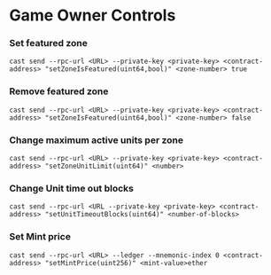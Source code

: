 # Game Owner Controls

### Set featured zone
`cast send --rpc-url <URL> --private-key <private-key> <contract-address> "setZoneIsFeatured(uint64,bool)" <zone-number> true`

### Remove featured zone
`cast send --rpc-url <URL> --private-key <private-key> <contract-address> "setZoneIsFeatured(uint64,bool)" <zone-number> false`

### Change maximum active units per zone
`cast send --rpc-url <URL> --private-key <private-key> <contract-address> "setZoneUnitLimit(uint64)" <number>`

### Change Unit time out blocks
`cast send --rpc-url <URL --private-key <private-key> <contract-address> "setUnitTimeoutBlocks(uint64)" <number-of-blocks>`

### Set Mint price
`cast send --rpc-url <URL> --ledger --mnemonic-index 0 <contract-address> "setMintPrice(uint256)" <mint-value>ether`
